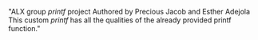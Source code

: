 "ALX group _printf_ project
Authored by Precious Jacob and Esther Adejola
This custom _printf_ has all the qualities of the already provided printf function." 
